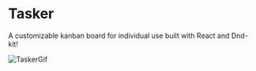 # Tasker

A customizable kanban board for individual use built with React and Dnd-kit!

![TaskerGif](https://github.com/user-attachments/assets/95ed2833-7fe5-4fa4-b287-afdad26c9eb0)
